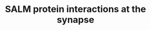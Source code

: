 ---
authors:
- ReactomeTeam
description: Recruitment of receptors and ion channels to the postsynaptic membrane
  is the last step in synapse formation. Many of these proteins interact directly
  or indirectly with postsynaptic density-95 (PSD95)/Discs large/zona occludens-1
  (PDZ) proteins, thus linking them to the postsynaptic scaffold and providing a mechanism
  for both retaining the protein at the synapse and keeping its proximity to signaling
  molecules known to associate with PDZ proteins (Nourry et al. 2003, Kim & Sheng
  2004, Montgomery et al. 2004, Sheng and Kim 2011). The synaptic adhesion-like molecules
  (SALM) family belongs to the superfamily of leucine-rich repeat (LRR)-containing
  adhesion molecules, alternatively referred as LRFN (leucine-rich repeat and fibronectin
  III domain-containing) is an synapse adhesion molecule linked to NMDA and AMPA receptors.
  It includes five known members (SALMs 1-5 or LRFN1-5), which have been implicated
  in the regulation of neurite outgrowth and branching, and synapse formation and
  maturation. SLAM proteins are distributed to both dendrites and axons in neurons
  (Ko et al. 2006, Wang et al. 2006, Morimura et al. 2006, Nam ett al. 2011). The
  family members, SALM1-SALM5, have a single transmembrane (TM) domain and contain
  extracellular leucine-rich repeats, an Ig C2 type domain, a fibronectin type III
  domain, and an intracellular postsynaptic density-95 (PSD-95)/Discs large/zona occludens-1
  (PDZ) binding domain, which is present on all members except SALM4 and SALM5.  View
  original pathway at:[http://www.reactome.org/PathwayBrowser/#DIAGRAM=8849932 Reactome].
last-edited: 2016-07-11
organisms:
- Homo sapiens
redirect_from:
- /index.php/Pathway:WP3812
- /instance/WP3812
schema-jsonld:
- '@context': https://schema.org/
  '@id': https://wikipathways.github.io/pathways/WP3812.html
  '@type': Dataset
  creator:
    '@type': Organization
    name: WikiPathways
  description: Recruitment of receptors and ion channels to the postsynaptic membrane
    is the last step in synapse formation. Many of these proteins interact directly
    or indirectly with postsynaptic density-95 (PSD95)/Discs large/zona occludens-1
    (PDZ) proteins, thus linking them to the postsynaptic scaffold and providing a
    mechanism for both retaining the protein at the synapse and keeping its proximity
    to signaling molecules known to associate with PDZ proteins (Nourry et al. 2003,
    Kim & Sheng 2004, Montgomery et al. 2004, Sheng and Kim 2011). The synaptic adhesion-like
    molecules (SALM) family belongs to the superfamily of leucine-rich repeat (LRR)-containing
    adhesion molecules, alternatively referred as LRFN (leucine-rich repeat and fibronectin
    III domain-containing) is an synapse adhesion molecule linked to NMDA and AMPA
    receptors. It includes five known members (SALMs 1-5 or LRFN1-5), which have been
    implicated in the regulation of neurite outgrowth and branching, and synapse formation
    and maturation. SLAM proteins are distributed to both dendrites and axons in neurons
    (Ko et al. 2006, Wang et al. 2006, Morimura et al. 2006, Nam ett al. 2011). The
    family members, SALM1-SALM5, have a single transmembrane (TM) domain and contain
    extracellular leucine-rich repeats, an Ig C2 type domain, a fibronectin type III
    domain, and an intracellular postsynaptic density-95 (PSD-95)/Discs large/zona
    occludens-1 (PDZ) binding domain, which is present on all members except SALM4
    and SALM5.  View original pathway at:[http://www.reactome.org/PathwayBrowser/#DIAGRAM=8849932
    Reactome].
  keywords:
  - 'PSD-95 '
  - 'GRIN2D '
  - SALM1:NMDAR:PSD-95
  - proteins (SAP)
  - RTN3
  - complex
  - 'PTPRD '
  - SALM3
  - NMDA receptor
  - SALM1:SAP proteins
  - SALM3:LAR-RPTPs
  - 'GRIN2B '
  - 'SALM4 '
  - synapse-associated
  - 'GRIN2A '
  - FLOT1(FLOT2)
  - PSD-95
  - 'GRIN1 '
  - 'FLOT2 '
  - receptors
  - 'FLOT1 '
  - 'RTN3 '
  - 'Ca permeable AMPA receptors '
  - LAR,PTPRS,PTPRD
  - SALM1,2,3
  - SALM2:AMPA, NMDA
  - SALM3,SALM5:PSD-95
  - SALM2,3(SALM1,4):RTN3
  - SALM2,3(SALM1,4)
  - 'GRIN2C '
  - 'DLG3 '
  - SALM1
  - 'PTPRS '
  - 'SALM2 '
  - 'SALM3 '
  - SALM1,2,3 dimer
  - AMPA, NMDA receptors
  - SALM2
  - NMDAR:PSD-95
  - 'Gly '
  - 'L-Glu '
  - 'DLG1 '
  - 'SALM1 '
  - SALM4
  - SALM4:FLOT1(FLOT2)
  - SALM3,SALM5
  - 'SALM5 '
  - 'PTPRF '
  license: CC0
  name: SALM protein interactions at the synapse
seo: CreativeWork
title: SALM protein interactions at the synapse
wpid: WP3812
---